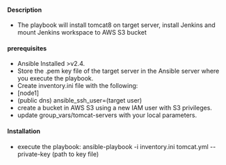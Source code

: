 
#### Description

- The playbook will install tomcat8 on target server, install Jenkins and mount Jenkins workspace to AWS S3 bucket


#### prerequisites

- Ansible Installed >v2.4.
- Store the .pem key file of the target server in the Ansible server where you execute the playbook.
- Create inventory.ini file with the following:
-   [node1]
-   (public dns) ansible_ssh_user=(target user)
- create a bucket in AWS S3 using a new IAM user with S3 privileges. 
- update group_vars/tomcat-servers with your local parameters.

#### Installation

- execute the playbook: ansible-playbook -i inventory.ini tomcat.yml --private-key (path to key file)
